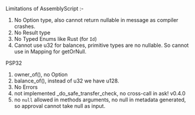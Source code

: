 Limitations of AssemblyScript :-
1. No Option type, also cannot return nullable in message as compiler crashes.
2. No Result type
3. No Typed Enums like Rust (for `Id`)
4. Cannot use u32 for balances, primitive types are no nullable. So cannot use in Mapping for getOrNull.


PSP32
1. owner_of(), no Option
2. balance_of(), instead of u32 we have u128.
3. No Errors
4. not implemented _do_safe_transfer_check, no cross-call in ask! v0.4.0
5. no `null` allowed in methods arguments, no null in metadata generated, so approval cannot take null as input.